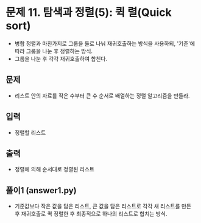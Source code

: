# 문제 11. 탐색과 정렬(5): 퀵 렬(Quick sort)
  - 병합 정렬과 마찬가지로 그룹을 둘로 나눠 재귀호출하는 방식을 사용하되, '기준'에 따라 그룹을 나눈 후 정렬하는 방식.
  - 그룹을 나눈 후 각각 재귀호출하여 합친다.

## 문제
- 리스트 안의 자료를 작은 수부터 큰 수 순서로 배열하는 정렬 알고리즘을 만들라.

## 입력
- 정렬할 리스트

## 출력
- 정렬에 의해 순서대로 정렬된 리스트

## 풀이1 (answer1.py)
- 기준값보다 작은 값을 담은 리스트, 큰 값을 담은 리스트로 각각 새 리스트를 만든 후 재귀호출로 퀵 정렬한 후 최종적으로 하나의 리스트로 합치는 방식.